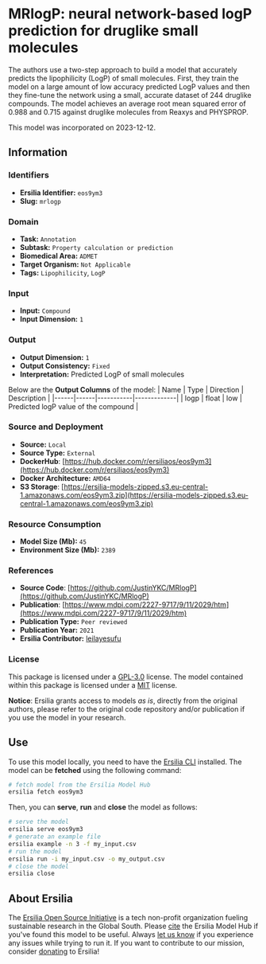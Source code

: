 # MRlogP: neural network-based logP prediction for druglike small molecules

The authors use a two-step approach to build a model that accurately predicts the lipophilicity (LogP) of small molecules. First, they train the model on a large amount of low accuracy predicted LogP values and then they fine-tune the network using a small, accurate dataset of 244 druglike compounds. The model achieves an average root mean squared error of 0.988 and 0.715 against druglike molecules from Reaxys and PHYSPROP.

This model was incorporated on 2023-12-12.

## Information
### Identifiers
- **Ersilia Identifier:** `eos9ym3`
- **Slug:** `mrlogp`

### Domain
- **Task:** `Annotation`
- **Subtask:** `Property calculation or prediction`
- **Biomedical Area:** `ADMET`
- **Target Organism:** `Not Applicable`
- **Tags:** `Lipophilicity`, `LogP`

### Input
- **Input:** `Compound`
- **Input Dimension:** `1`

### Output
- **Output Dimension:** `1`
- **Output Consistency:** `Fixed`
- **Interpretation:** Predicted LogP of small molecules

Below are the **Output Columns** of the model:
| Name | Type | Direction | Description |
|------|------|-----------|-------------|
| logp | float | low | Predicted logP value of the compound |


### Source and Deployment
- **Source:** `Local`
- **Source Type:** `External`
- **DockerHub**: [https://hub.docker.com/r/ersiliaos/eos9ym3](https://hub.docker.com/r/ersiliaos/eos9ym3)
- **Docker Architecture:** `AMD64`
- **S3 Storage**: [https://ersilia-models-zipped.s3.eu-central-1.amazonaws.com/eos9ym3.zip](https://ersilia-models-zipped.s3.eu-central-1.amazonaws.com/eos9ym3.zip)

### Resource Consumption
- **Model Size (Mb):** `45`
- **Environment Size (Mb):** `2389`


### References
- **Source Code**: [https://github.com/JustinYKC/MRlogP](https://github.com/JustinYKC/MRlogP)
- **Publication**: [https://www.mdpi.com/2227-9717/9/11/2029/htm](https://www.mdpi.com/2227-9717/9/11/2029/htm)
- **Publication Type:** `Peer reviewed`
- **Publication Year:** `2021`
- **Ersilia Contributor:** [leilayesufu](https://github.com/leilayesufu)

### License
This package is licensed under a [GPL-3.0](https://github.com/ersilia-os/ersilia/blob/master/LICENSE) license. The model contained within this package is licensed under a [MIT](LICENSE) license.

**Notice**: Ersilia grants access to models _as is_, directly from the original authors, please refer to the original code repository and/or publication if you use the model in your research.


## Use
To use this model locally, you need to have the [Ersilia CLI](https://github.com/ersilia-os/ersilia) installed.
The model can be **fetched** using the following command:
```bash
# fetch model from the Ersilia Model Hub
ersilia fetch eos9ym3
```
Then, you can **serve**, **run** and **close** the model as follows:
```bash
# serve the model
ersilia serve eos9ym3
# generate an example file
ersilia example -n 3 -f my_input.csv
# run the model
ersilia run -i my_input.csv -o my_output.csv
# close the model
ersilia close
```

## About Ersilia
The [Ersilia Open Source Initiative](https://ersilia.io) is a tech non-profit organization fueling sustainable research in the Global South.
Please [cite](https://github.com/ersilia-os/ersilia/blob/master/CITATION.cff) the Ersilia Model Hub if you've found this model to be useful. Always [let us know](https://github.com/ersilia-os/ersilia/issues) if you experience any issues while trying to run it.
If you want to contribute to our mission, consider [donating](https://www.ersilia.io/donate) to Ersilia!
